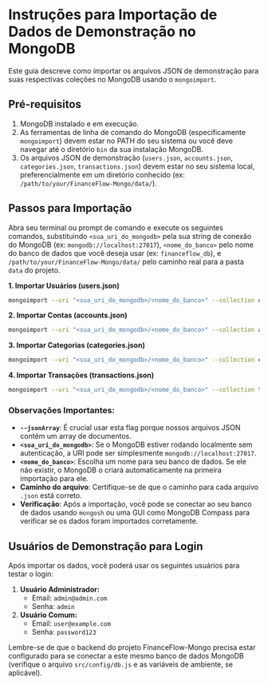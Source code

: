 # Instruções para Importação de Dados de Demonstração no MongoDB

Este guia descreve como importar os arquivos JSON de demonstração para suas respectivas coleções no MongoDB usando o `mongoimport`.

## Pré-requisitos

1.  MongoDB instalado e em execução.
2.  As ferramentas de linha de comando do MongoDB (especificamente `mongoimport`) devem estar no PATH do seu sistema ou você deve navegar até o diretório `bin` da sua instalação MongoDB.
3.  Os arquivos JSON de demonstração (`users.json`, `accounts.json`, `categories.json`, `transactions.json`) devem estar no seu sistema local, preferencialmente em um diretório conhecido (ex: `/path/to/your/FinanceFlow-Mongo/data/`).

## Passos para Importação

Abra seu terminal ou prompt de comando e execute os seguintes comandos, substituindo `<sua_uri_do_mongodb>` pela sua string de conexão do MongoDB (ex: `mongodb://localhost:27017`), `<nome_do_banco>` pelo nome do banco de dados que você deseja usar (ex: `financeflow_db`), e `/path/to/your/FinanceFlow-Mongo/data/` pelo caminho real para a pasta `data` do projeto.

**1. Importar Usuários (users.json)**

```bash
mongoimport --uri "<sua_uri_do_mongodb>/<nome_do_banco>" --collection users --type json --file /path/to/your/FinanceFlow-Mongo/data/users.json --jsonArray
```

**2. Importar Contas (accounts.json)**

```bash
mongoimport --uri "<sua_uri_do_mongodb>/<nome_do_banco>" --collection accounts --type json --file /path/to/your/FinanceFlow-Mongo/data/accounts.json --jsonArray
```

**3. Importar Categorias (categories.json)**

```bash
mongoimport --uri "<sua_uri_do_mongodb>/<nome_do_banco>" --collection categories --type json --file /path/to/your/FinanceFlow-Mongo/data/categories.json --jsonArray
```

**4. Importar Transações (transactions.json)**

```bash
mongoimport --uri "<sua_uri_do_mongodb>/<nome_do_banco>" --collection transactions --type json --file /path/to/your/FinanceFlow-Mongo/data/transactions.json --jsonArray
```

### Observações Importantes:

*   **`--jsonArray`**: É crucial usar esta flag porque nossos arquivos JSON contêm um array de documentos.
*   **`<sua_uri_do_mongodb>`**: Se o MongoDB estiver rodando localmente sem autenticação, a URI pode ser simplesmente `mongodb://localhost:27017`.
*   **`<nome_do_banco>`**: Escolha um nome para seu banco de dados. Se ele não existir, o MongoDB o criará automaticamente na primeira importação para ele.
*   **Caminho do arquivo**: Certifique-se de que o caminho para cada arquivo `.json` está correto.
*   **Verificação**: Após a importação, você pode se conectar ao seu banco de dados usando `mongosh` ou uma GUI como MongoDB Compass para verificar se os dados foram importados corretamente.

## Usuários de Demonstração para Login

Após importar os dados, você poderá usar os seguintes usuários para testar o login:

1.  **Usuário Administrador:**
    *   Email: `admin@admin.com`
    *   Senha: `admin`
2.  **Usuário Comum:**
    *   Email: `user@example.com`
    *   Senha: `password123`

Lembre-se de que o backend do projeto FinanceFlow-Mongo precisa estar configurado para se conectar a este mesmo banco de dados MongoDB (verifique o arquivo `src/config/db.js` e as variáveis de ambiente, se aplicável).

